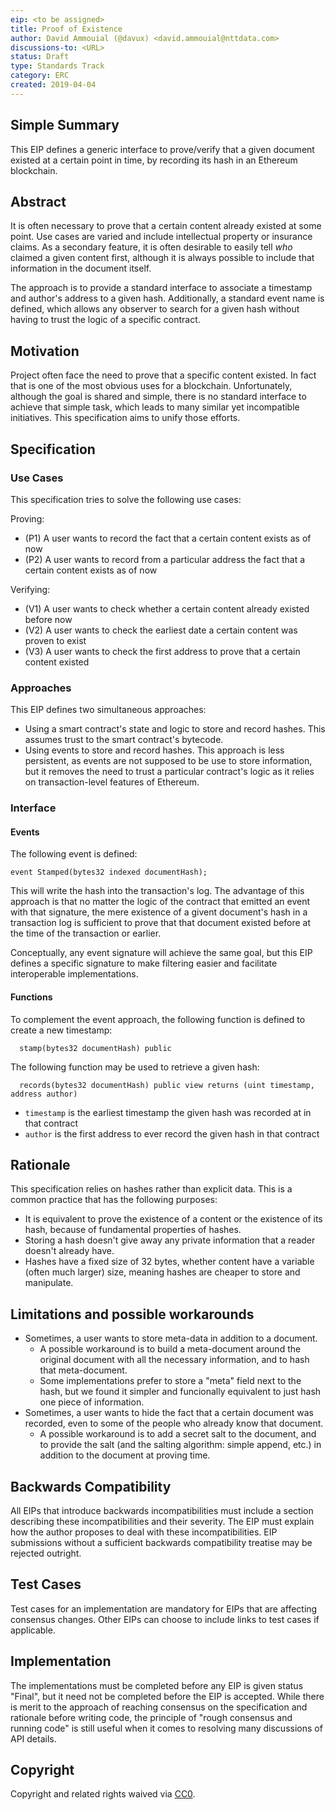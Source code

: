 ```yaml
---
eip: <to be assigned>
title: Proof of Existence
author: David Ammouial (@davux) <david.ammouial@nttdata.com>
discussions-to: <URL>
status: Draft
type: Standards Track
category: ERC
created: 2019-04-04
---
```


## Simple Summary
This EIP defines a generic interface to prove/verify that a given document existed at a certain point in time, by recording its hash in an Ethereum blockchain.

## Abstract
It is often necessary to prove that a certain content already existed at some point. Use cases are varied and include intellectual property or insurance claims. As a secondary feature, it is often desirable to easily tell *who* claimed a given content first, although it is always possible to include that information in the document itself.

The approach is to provide a standard interface to associate a timestamp and author's address to a given hash. Additionally, a standard event name is defined, which allows any observer to search for a given hash without having to trust the logic of a specific contract.

## Motivation
Project often face the need to prove that a specific content existed. In fact that is one of the most obvious uses for a blockchain. Unfortunately, although the goal is shared and simple, there is no standard interface to achieve that simple task, which leads to many similar yet incompatible initiatives. This specification aims to unify those efforts.

## Specification

### Use Cases

This specification tries to solve the following use cases:

Proving:
- (P1) A user wants to record the fact that a certain content exists as of now
- (P2) A user wants to record from a particular address the fact that a certain content exists as of now

Verifying:
- (V1) A user wants to check whether a certain content already existed before now
- (V2) A user wants to check the earliest date a certain content was proven to exist
- (V3) A user wants to check the first address to prove that a certain content existed

### Approaches

This EIP defines two simultaneous approaches:
- Using a smart contract's state and logic to store and record hashes. This assumes trust to the smart contract's bytecode.
- Using events to store and record hashes. This approach is less persistent, as events are not supposed to be use to store information, but it removes the need to trust a particular contract's logic as it relies on transaction-level features of Ethereum.

### Interface

#### Events

The following event is defined:

```
event Stamped(bytes32 indexed documentHash);
```

This will write the hash into the transaction's log. The advantage of this approach is that no matter the logic of the contract that emitted an event with that signature, the mere existence of a givent document's hash in a transaction log is sufficient to prove that that document existed before at the time of the transaction or earlier.

Conceptually, any event signature will achieve the same goal, but this EIP defines a specific signature to make filtering easier and facilitate interoperable implementations.

#### Functions

To complement the event approach, the following function is defined to create a new timestamp:

```
  stamp(bytes32 documentHash) public
```

The following function may be used to retrieve a given hash:

```
  records(bytes32 documentHash) public view returns (uint timestamp, address author)
```

* `timestamp` is the earliest timestamp the given hash was recorded at in that contract
* `author` is the first address to ever record the given hash in that contract



## Rationale
<!--The rationale fleshes out the specification by describing what motivated the design and why particular design decisions were made. It should describe alternate designs that were considered and related work, e.g. how the feature is supported in other languages. The rationale may also provide evidence of consensus within the community, and should discuss important objections or concerns raised during discussion.-->

This specification relies on hashes rather than explicit data. This is a common practice that has the following purposes:
- It is equivalent to prove the existence of a content or the existence of its hash, because of fundamental properties of hashes.
- Storing a hash doesn't give away any private information that a reader doesn't already have.
- Hashes have a fixed size of 32 bytes, whether content have a variable (often much larger) size, meaning hashes are cheaper to store and manipulate.

## Limitations and possible workarounds

* Sometimes, a user wants to store meta-data in addition to a document.
  * A possible workaround is to build a meta-document around the original document with all the necessary information, and to hash that meta-document.
  * Some implementations prefer to store a "meta" field next to the hash, but we found it simpler and funcionally equivalent to just hash one piece of information.
* Sometimes, a user wants to hide the fact that a certain document was recorded, even to some of the people who already know that document.
  * A possible workaround is to add a secret salt to the document, and to provide the salt (and the salting algorithm: simple append, etc.) in addition to the document at proving time.

## Backwards Compatibility
<!--All EIPs that introduce backwards incompatibilities must include a section describing these incompatibilities and their severity. The EIP must explain how the author proposes to deal with these incompatibilities. EIP submissions without a sufficient backwards compatibility treatise may be rejected outright.-->
All EIPs that introduce backwards incompatibilities must include a section describing these incompatibilities and their severity. The EIP must explain how the author proposes to deal with these incompatibilities. EIP submissions without a sufficient backwards compatibility treatise may be rejected outright.

## Test Cases
<!--Test cases for an implementation are mandatory for EIPs that are affecting consensus changes. Other EIPs can choose to include links to test cases if applicable.-->
Test cases for an implementation are mandatory for EIPs that are affecting consensus changes. Other EIPs can choose to include links to test cases if applicable.

## Implementation
<!--The implementations must be completed before any EIP is given status "Final", but it need not be completed before the EIP is accepted. While there is merit to the approach of reaching consensus on the specification and rationale before writing code, the principle of "rough consensus and running code" is still useful when it comes to resolving many discussions of API details.-->
The implementations must be completed before any EIP is given status "Final", but it need not be completed before the EIP is accepted. While there is merit to the approach of reaching consensus on the specification and rationale before writing code, the principle of "rough consensus and running code" is still useful when it comes to resolving many discussions of API details.

## Copyright
Copyright and related rights waived via [CC0](https://creativecommons.org/publicdomain/zero/1.0/).

